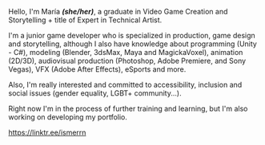 Hello, I'm María ***(she/her)***, a graduate in Video Game Creation and Storytelling + title of Expert in Technical Artist.

I'm a junior game developer who is specialized in production, game design and storytelling, although I also have knowledge about programming (Unity - C#), modeling (Blender, 3dsMax, Maya and MagickaVoxel), animation (2D/3D), audiovisual production (Photoshop, Adobe Premiere, and Sony Vegas), VFX (Adobe After Effects), eSports and more.

Also, I'm really interested and committed to accessibility, inclusion and social issues (gender equality, LGBT+ community...).

Right now I'm in the process of further training and learning, but I'm also working on developing my portfolio.

https://linktr.ee/ismerrn
